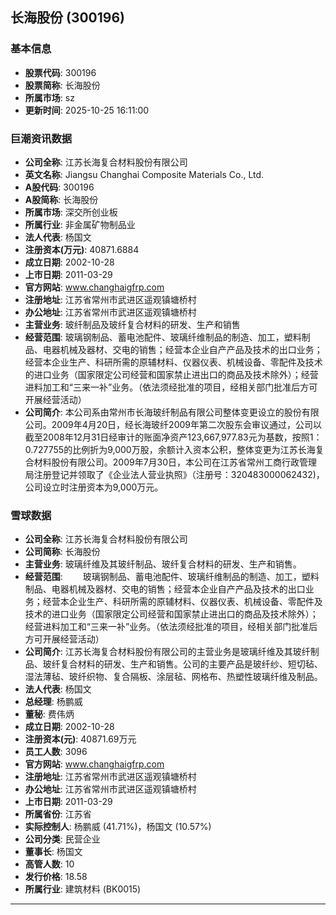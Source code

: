## 长海股份 (300196)

### 基本信息

- **股票代码**: 300196
- **股票简称**: 长海股份
- **所属市场**: sz
- **更新时间**: 2025-10-25 16:11:00

### 巨潮资讯数据

- **公司全称**: 江苏长海复合材料股份有限公司
- **英文名称**: Jiangsu Changhai Composite Materials Co., Ltd.
- **A股代码**: 300196
- **A股简称**: 长海股份
- **所属市场**: 深交所创业板
- **所属行业**: 非金属矿物制品业
- **法人代表**: 杨国文
- **注册资本(万元)**: 40871.6884
- **成立日期**: 2002-10-28
- **上市日期**: 2011-03-29
- **官方网站**: www.changhaigfrp.com
- **注册地址**: 江苏省常州市武进区遥观镇塘桥村
- **办公地址**: 江苏省常州市武进区遥观镇塘桥村
- **主营业务**: 玻纤制品及玻纤复合材料的研发、生产和销售
- **经营范围**: 玻璃钢制品、蓄电池配件、玻璃纤维制品的制造、加工，塑料制品、电器机械及器材、交电的销售；经营本企业自产产品及技术的出口业务；经营本企业生产、科研所需的原辅材料、仪器仪表、机械设备、零配件及技术的进口业务（国家限定公司经营和国家禁止进出口的商品及技术除外）；经营进料加工和“三来一补”业务。（依法须经批准的项目，经相关部门批准后方可开展经营活动）
- **公司简介**: 本公司系由常州市长海玻纤制品有限公司整体变更设立的股份有限公司。2009年4月20日，经长海玻纤2009年第二次股东会审议通过，公司以截至2008年12月31日经审计的账面净资产123,667,977.83元为基数，按照1：0.727755的比例折为9,000万股，余额计入资本公积，整体变更为江苏长海复合材料股份有限公司。2009年7月30日，本公司在江苏省常州工商行政管理局注册登记并领取了《企业法人营业执照》（注册号：320483000062432)，公司设立时注册资本为9,000万元。

### 雪球数据

- **公司全称**: 江苏长海复合材料股份有限公司
- **公司简称**: 长海股份
- **主营业务**: 玻璃纤维及其玻纤制品、玻纤复合材料的研发、生产和销售。
- **经营范围**: 　　玻璃钢制品、蓄电池配件、玻璃纤维制品的制造、加工，塑料制品、电器机械及器材、交电的销售；经营本企业自产产品及技术的出口业务；经营本企业生产、科研所需的原辅材料、仪器仪表、机械设备、零配件及技术的进口业务（国家限定公司经营和国家禁止进出口的商品及技术除外）；经营进料加工和“三来一补”业务。（依法须经批准的项目，经相关部门批准后方可开展经营活动）
- **公司简介**: 江苏长海复合材料股份有限公司的主营业务是玻璃纤维及其玻纤制品、玻纤复合材料的研发、生产和销售。公司的主要产品是玻纤纱、短切毡、湿法薄毡、玻纤织物、复合隔板、涂层毡、网格布、热塑性玻璃纤维及制品。
- **法人代表**: 杨国文
- **总经理**: 杨鹏威
- **董秘**: 费伟炳
- **成立日期**: 2002-10-28
- **注册资本(元)**: 40871.69万元
- **员工人数**: 3096
- **官方网站**: www.changhaigfrp.com
- **注册地址**: 江苏省常州市武进区遥观镇塘桥村
- **办公地址**: 江苏省常州市武进区遥观镇塘桥村
- **上市日期**: 2011-03-29
- **所属省份**: 江苏省
- **实际控制人**: 杨鹏威 (41.71%)，杨国文 (10.57%)
- **公司分类**: 民营企业
- **董事长**: 杨国文
- **高管人数**: 10
- **发行价格**: 18.58
- **所属行业**: 建筑材料 (BK0015)

---